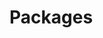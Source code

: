 


# Packages

<!-- - EF Core     -->
<!-- - Dapper      -->
<!-- - ADO.NET: skipped after a few methods: too cumbersome     -->
<!-- - linq2db    : Skipped after a few methods: same downsides as EF Core, but used less often. -->
<!-- - NHibernate  -->
<!-- - PetaPoco: skipped: ChatGPT was failing    -->
<!-- - RepoDB: skipped after a few methods: too similar to Dapper      -->
<!-- - SqlKata : skipped after a few methods: too similar to SQL, without adding much benefit but adding another layer of complexity.    -->